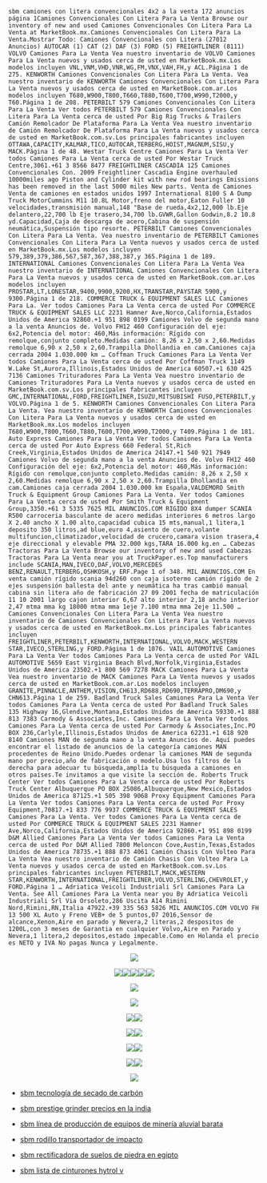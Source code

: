 
```
sbm camiones con litera convencionales 4x2 a la venta 172 anuncios página 1Camiones Convencionales Con Litera Para La Venta Browse our inventory of new and used Camiones Convencionales Con Litera Para La Venta at MarketBook.mx.Camiones Convencionales Con Litera Para La Venta.Mostrar Todo: Camiones Convencionales con Litera (27012 Anuncios) AUTOCAR (1) CAT (2) DAF (3) FORD (5) FREIGHTLINER (8111) VOLVO Camiones Para La Venta Vea nuestro inventario de VOLVO Camiones Para La Venta nuevos y usados cerca de usted en MarketBook.mx.Los modelos incluyen VNL,VNM,VHD,VNR,WG,FM,VNX,VAH,FH,y ACL.Página 1 de 275. KENWORTH Camiones Convencionales Con Litera Para La Venta. Vea nuestro inventario de KENWORTH Camiones Convencionales Con Litera Para La Venta nuevos y usados cerca de usted en MarketBook.com.ar.Los modelos incluyen T680,W900,T800,T660,T880,T600,T700,W990,T2000,y T60.Página 1 de 208. PETERBILT 579 Camiones Convencionales Con Litera Para La Venta Ver todos PETERBILT 579 Camiones Convencionales Con Litera Para La Venta cerca de usted Por Big Rig Trucks & Trailers Camión Remolcador De Plataforma Para La Venta Vea nuestro inventario de Camión Remolcador De Plataforma Para La Venta nuevos y usados cerca de usted en MarketBook.com.sv.Los principales fabricantes incluyen OTTAWA,CAPACITY,KALMAR,TICO,AUTOCAR,TERBERG,HOIST,MAGNUM,SISU,y MACK.Página 1 de 48. Westar Truck Centre Camiones Para La Venta Ver todos Camiones Para La Venta cerca de usted Por Westar Truck Centre,3061.+61 3 8566 8477 FREIGHTLINER CASCADIA 125 Camiones Convencionales Con. 2009 Freightliner Cascadia Engine overhauled 10000miles ago Piston and Cylinder kit with new rod bearings Emissions has been removed in the last 5000 miles New parts. Venta de Camiones Venta de camiones en estados unidos 1997 International 8100 S A Dump Truck MotorCummins M11 10.8L Motor,freno del motor,Eaton Fuller 10 velocidades,transmisión manual,148 "Base de rueda,4x2,12,000 lb.Eje delantero,22,700 lb Eje trasero,34,700 lb.GVWR,Gallon Godwin,8.2 10.8 yd.Capacidad,Caja de descarga de acero,Cabina de suspensión neumática,Suspensión tipo resorte. PETERBILT Camiones Convencionales Con Litera Para La Venta. Vea nuestro inventario de PETERBILT Camiones Convencionales Con Litera Para La Venta nuevos y usados cerca de usted en MarketBook.mx.Los modelos incluyen 579,389,379,386,567,587,367,388,387,y 365.Página 1 de 189. INTERNATIONAL Camiones Convencionales Con Litera Para La Venta Vea nuestro inventario de INTERNATIONAL Camiones Convencionales Con Litera Para La Venta nuevos y usados cerca de usted en MarketBook.com.ar.Los modelos incluyen PROSTAR,LT,LONESTAR,9400,9900,9200,HX,TRANSTAR,PAYSTAR 5900,y 9300.Página 1 de 218. COMMERCE TRUCK & EQUIPMENT SALES LLC Camiones Para La. Ver todos Camiones Para La Venta cerca de usted Por COMMERCE TRUCK & EQUIPMENT SALES LLC 2231 Hamner Ave,Norco,California,Estados Unidos de America 92860.+1 951 898 0199 Camiones Volvo de segunda mano a la venta Anuncios de. Volvo FH12 460 Configuración del eje: 6x2,Potencia del motor: 460,Más información: Rígido con remolque,conjunto completo.Medidas camión: 8,26 x 2,50 x 2,60.Medidas remolque 6,90 x 2,50 x 2,60.Trampilla Dhollandia en cam.Camiones caja cerrada 2004 1.030.000 km … Coffman Truck Camiones Para La Venta Ver todos Camiones Para La Venta cerca de usted Por Coffman Truck 1149 W.Lake St,Aurora,Illinois,Estados Unidos de America 60507.+1 630 425 7136 Camiones Trituradores Para La Venta Vea nuestro inventario de Camiones Trituradores Para La Venta nuevos y usados cerca de usted en MarketBook.com.sv.Los principales fabricantes incluyen GMC,INTERNATIONAL,FORD,FREIGHTLINER,ISUZU,MITSUBISHI FUSO,PETERBILT,y VOLVO.Página 1 de 5. KENWORTH Camiones Convencionales Con Litera Para La Venta. Vea nuestro inventario de KENWORTH Camiones Convencionales Con Litera Para La Venta nuevos y usados cerca de usted en MarketBook.mx.Los modelos incluyen T680,W900,T800,T660,T880,T600,T700,W990,T2000,y T409.Página 1 de 181. Auto Express Camiones Para La Venta Ver todos Camiones Para La Venta cerca de usted Por Auto Express 660 Federal St,Rich Creek,Virginia,Estados Unidos de America 24147.+1 540 921 7949 Camiones Volvo de segunda mano a la venta Anuncios de. Volvo FH12 460 Configuración del eje: 6x2,Potencia del motor: 460,Más información: Rígido con remolque,conjunto completo.Medidas camión: 8,26 x 2,50 x 2,60.Medidas remolque 6,90 x 2,50 x 2,60.Trampilla Dhollandia en cam.Camiones caja cerrada 2004 1.030.000 km España,VALDEMORO Smith Truck & Equipment Group Camiones Para La Venta. Ver todos Camiones Para La Venta cerca de usted Por Smith Truck & Equipment Group,3350.+61 3 5335 7625 MIL ANUNCIOS.COM RIGIDO 8X4 dumper SCANIA R500 carroceria basculante de acero medidas interiores 6 metros largo X 2.40 ancho X 1.00 alto,capacidad cubica 15 mts,manual,1 litera,1 deposito 350 litros,ad blue,euro 4,asiento de cuero,volante multifuncion,climatizador,velocidad de crucero,camara vision trasera,4 eje direccional y elevable PMA 32.000 kgs,TARA 16.000 kg.en … Cabezas Tractoras Para La Venta Browse our inventory of new and used Cabezas Tractoras Para La Venta near you at TruckPaper.es.Top manufacturers include SCANIA,MAN,IVECO,DAF,VOLVO,MERCEDES BENZ,RENAULT,TERBERG,OSHKOSH,y ERF.Page 1 of 348. MIL ANUNCIOS.COM En venta camión rígido scania 94d260 con caja isotermo camión rígido de 2 ejes suspensión ballesta del ante y neumática ha tras cambió manual cabina sin litera año de fabricación 27 09 2001 fecha de matriculación 11 10 2001 largo cajon interior 6,67 alto interior 2,18 ancho interior 2,47 mtma mma kg 18000 mtma mma 1eje 7.100 mtma mma 2eje 11.500 … Camiones Convencionales Con Litera Para La Venta Vea nuestro inventario de Camiones Convencionales Con Litera Para La Venta nuevos y usados cerca de usted en MarketBook.mx.Los principales fabricantes incluyen FREIGHTLINER,PETERBILT,KENWORTH,INTERNATIONAL,VOLVO,MACK,WESTERN STAR,IVECO,STERLING,y FORD.Página 1 de 1076. VAIL AUTOMOTIVE Camiones Para La Venta Ver todos Camiones Para La Venta cerca de usted Por VAIL AUTOMOTIVE 5659 East Virginia Beach Blvd,Norfolk,Virginia,Estados Unidos de America 23502.+1 800 569 7278 MACK Camiones Para La Venta Vea nuestro inventario de MACK Camiones Para La Venta nuevos y usados cerca de usted en MarketBook.com.ar.Los modelos incluyen GRANITE,PINNACLE,ANTHEM,VISION,CH613,RD688,RD690,TERRAPRO,DM690,y CHN613.Página 1 de 259. Badland Truck Sales Camiones Para La Venta Ver todos Camiones Para La Venta cerca de usted Por Badland Truck Sales 135 Highway 16,Glendive,Montana,Estados Unidos de America 59330.+1 888 813 7383 Carmody & Associates,Inc. Camiones Para La Venta Ver todos Camiones Para La Venta cerca de usted Por Carmody & Associates,Inc.PO BOX 236,Carlyle,Illinois,Estados Unidos de America 62231.+1 618 920 8140 Camiones MAN de segunda mano a la venta Anuncios de. Aquí puedes encontrar el listado de anuncios de la categoría camiones MAN procedentes de Reino Unido.Puedes ordenar la camiones MAN de segunda mano por precio,año de fabricación o modelo.Usa los filtros de la derecha para adecuar tu búsqueda,amplía tu búsqueda a camiones en otros países.Te invitamos a que visite la sección de. Roberts Truck Center Ver todos Camiones Para La Venta cerca de usted Por Roberts Truck Center Albuquerque PO BOX 25086,Albuquerque,New Mexico,Estados Unidos de America 87125.+1 505 398 9068 Proxy Equipment Camiones Para La Venta Ver todos Camiones Para La Venta cerca de usted Por Proxy Equipment,70817.+1 833 776 9937 COMMERCE TRUCK & EQUIPMENT SALES Camiones Para La Venta. Ver todos Camiones Para La Venta cerca de usted Por COMMERCE TRUCK & EQUIPMENT SALES 2231 Hamner Ave,Norco,California,Estados Unidos de America 92860.+1 951 898 0199 D&M Allied Camiones Para La Venta Ver todos Camiones Para La Venta cerca de usted Por D&M Allied 7800 Meloncon Cove,Austin,Texas,Estados Unidos de America 78735.+1 888 873 4061 Camión Chasis Con Volteo Para La Venta Vea nuestro inventario de Camión Chasis Con Volteo Para La Venta nuevos y usados cerca de usted en MarketBook.com.sv.Los principales fabricantes incluyen PETERBILT,MACK,WESTERN STAR,KENWORTH,INTERNATIONAL,FREIGHTLINER,VOLVO,STERLING,CHEVROLET,y FORD.Página 1 … Adriatica Veicoli Industriali Srl Camiones Para La Venta. See All Camiones Para La Venta near you By Adriatica Veicoli Industriali Srl Via Orsoleto,286 Uscita A14 Rimini Nord,Rimini,RN,Italia 47922.+39 335 563 5826 MIL ANUNCIOS.COM VOLVO FH 13 500 XL Auto y Freno VEB+ de 5 puntos,07 2016,Sensor de alcance,Xenon,Aire en parado y Nevera,2 literas,2 despositos de 1200L,con 3 meses de Garantia en cualquier Volvo,Aire en Parado y Nevera,1 litera,2 depositos,estado impecable.Como en Holanda el precio es NETO y IVA No pagas Nunca y Legalmente. 
```

<div align="center">

<a href="https://es-crusher.shibang-china.com/github&k=sbm+camiones+con+litera+convencionales+4x2+a+la+venta+172+anuncios+p%C3%A1gina+1"><img src="https://static.shibang-china.com/es/crusher/logo.jpg"></a>

<a href="https://es-crusher.shibang-china.com/github&k=sbm+camiones+con+litera+convencionales+4x2+a+la+venta+172+anuncios+p%C3%A1gina+1"><img src="https://static.shibang-china.com/es/crusher/index.jpg"></a><a href="https://es-crusher.shibang-china.com/material.htmlgithub&k=sbm+camiones+con+litera+convencionales+4x2+a+la+venta+172+anuncios+p%C3%A1gina+1"><img src="https://static.shibang-china.com/es/crusher/material.jpg"></a><a href="https://es-crusher.shibang-china.com/application.htmlgithub&k=sbm+camiones+con+litera+convencionales+4x2+a+la+venta+172+anuncios+p%C3%A1gina+1"><img src="https://static.shibang-china.com/es/crusher/application.jpg"></a><a href="https://es-crusher.shibang-china.com/aboutus.htmlgithub&k=sbm+camiones+con+litera+convencionales+4x2+a+la+venta+172+anuncios+p%C3%A1gina+1"><img src="https://static.shibang-china.com/es/crusher/aboutus.jpg"></a><a href="https://es-crusher.shibang-china.com/contact.htmlgithub&k=sbm+camiones+con+litera+convencionales+4x2+a+la+venta+172+anuncios+p%C3%A1gina+1"><img src="https://static.shibang-china.com/es/crusher/contact.jpg"></a>

<a href="https://es-crusher.shibang-china.com/github&k=sbm+camiones+con+litera+convencionales+4x2+a+la+venta+172+anuncios+p%C3%A1gina+1"><img src="https://static.shibang-china.com/es/crusher/banner.jpg"></a>

<a href="https://swt.shibang-china.com/github&k=sbm+camiones+con+litera+convencionales+4x2+a+la+venta+172+anuncios+p%C3%A1gina+1"><img src="https://static.shibang-china.com/es/crusher/text.jpg"></a>

<a href="https://swt.shibang-china.com/github&k=sbm+camiones+con+litera+convencionales+4x2+a+la+venta+172+anuncios+p%C3%A1gina+1"><img src="https://static.shibang-china.com/es/crusher/chat.jpg"></a><a href="https://es-crusher.shibang-china.com/contact.htmlgithub&k=sbm+camiones+con+litera+convencionales+4x2+a+la+venta+172+anuncios+p%C3%A1gina+1"><img src="https://static.shibang-china.com/es/crusher/message.jpg"></a>

<a href="https://es-crusher.shibang-china.com/products/pe.htmlgithub&k=sbm+camiones+con+litera+convencionales+4x2+a+la+venta+172+anuncios+p%C3%A1gina+1"><img src="https://static.shibang-china.com/es/crusher/pe.jpg"></a><a href="https://es-crusher.shibang-china.com/products/pf.htmlgithub&k=sbm+camiones+con+litera+convencionales+4x2+a+la+venta+172+anuncios+p%C3%A1gina+1"><img src="https://static.shibang-china.com/es/crusher/pf.jpg"></a>

<a href="https://es-crusher.shibang-china.com/products/hpt.htmlgithub&k=sbm+camiones+con+litera+convencionales+4x2+a+la+venta+172+anuncios+p%C3%A1gina+1"><img src="https://static.shibang-china.com/es/crusher/hpt.jpg"></a><a href="https://es-crusher.shibang-china.com/products/vsi.htmlgithub&k=sbm+camiones+con+litera+convencionales+4x2+a+la+venta+172+anuncios+p%C3%A1gina+1"><img src="https://static.shibang-china.com/es/crusher/vsi.jpg"></a>

<a href="https://es-crusher.shibang-china.com/products/klv.htmlgithub&k=sbm+camiones+con+litera+convencionales+4x2+a+la+venta+172+anuncios+p%C3%A1gina+1"><img src="https://static.shibang-china.com/es/crusher/klv.jpg"></a><a href="https://es-crusher.shibang-china.com/products/portable.htmlgithub&k=sbm+camiones+con+litera+convencionales+4x2+a+la+venta+172+anuncios+p%C3%A1gina+1"><img src="https://static.shibang-china.com/es/crusher/portable.jpg"></a>

<a href="https://swt.shibang-china.com/github&k=sbm+camiones+con+litera+convencionales+4x2+a+la+venta+172+anuncios+p%C3%A1gina+1"><img src="https://static.shibang-china.com/es/crusher/case.jpg"></a>

</div>


* [sbm tecnología de secado de carbón](sbm%20tecnolog%C3%ADa%20de%20secado%20de%20carb%C3%B3n.md)

* [sbm prestige grinder precios en la india](sbm%20prestige%20grinder%20precios%20en%20la%20india.md)

* [sbm línea de producción de equipos de minería aluvial barata](sbm%20l%C3%ADnea%20de%20producci%C3%B3n%20de%20equipos%20de%20miner%C3%ADa%20aluvial%20barata.md)

* [sbm rodillo transportador de impacto](sbm%20rodillo%20transportador%20de%20impacto.md)

* [sbm rectificadora de suelos de piedra en egipto](sbm%20rectificadora%20de%20suelos%20de%20piedra%20en%20egipto.md)

* [sbm lista de cinturones hytrol v](sbm%20lista%20de%20cinturones%20hytrol%20v.md)